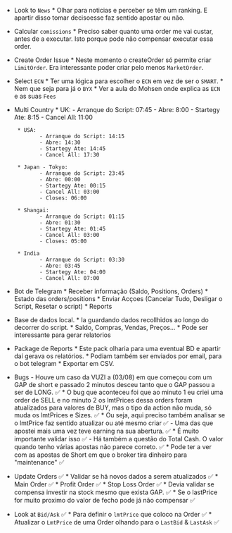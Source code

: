 - Look to `News`
       * Olhar para noticias e perceber se têm um ranking. E apartir disso tomar decisoesse faz sentido apostar ou não.

- Calcular `comissions`
       * Preciso saber quanto uma order me vai custar, antes de a executar. Isto porque pode não compensar executar essa order.

- Create Order Issue
       * Neste momento o createOrder só permite criar `LimitOrder`. Era interessante poder criar pelo menos `MarketOrder`.

- Select `ECN` 
       * Ter uma lógica para escolher o `ECN` em vez de ser o `SMART`. 
       * Nem que seja para já o `BYX`
       * Ver a aula do Mohsen onde explica as `ECN` e as suas `Fees`

- Multi Country
       * UK:
              - Arranque do Script: 07:45
              - Abre: 8:00
              - Startegy Ate: 8:15
              - Cancel All: 11:00

       * USA:
              - Arranque do Script: 14:15
              - Abre: 14:30
              - Startegy Ate: 14:45
              - Cancel All: 17:30

       * Japan - Tokyo:
              - Arranque do Script: 23:45
              - Abre: 00:00
              - Startegy Ate: 00:15
              - Cancel All: 03:00
              - Closes: 06:00

       * Shangai:
              - Arranque do Script: 01:15
              - Abre: 01:30
              - Startegy Ate: 01:45
              - Cancel All: 03:00
              - Closes: 05:00

       * India
              - Arranque do Script: 03:30
              - Abre: 03:45
              - Startegy Ate: 04:00
              - Cancel All: 07:00

- Bot de Telegram
       * Receber informação (Saldo, Positions, Orders)
              * Estado das orders/positions
       * Enviar Acçoes (Cancelar Tudo, Desligar o Script, Resetar o script)
       * Reports

- Base de dados local.
       * Ia guardando dados recollhidos ao longo do decorrer do script.
       * Saldo, Compras, Vendas, Preços...
       * Pode ser interessante para gerar relatorios

- Package de Reports
       * Este pack olharia para uma eventual BD e apartir daí gerava os relatórios.
       * Podiam também ser enviados por email, para o bot telegram
       * Exportar em CSV.

- Bugs
       - Houve um caso da VUZI a (03/08) em que começou com um GAP de short e passado 2 minutos desceu tanto que o GAP passou a ser de LONG. ✅
              * O bug que aconteceu foi que ao minuto 1 eu criei uma order de SELL e no minuto 2 os lmtPrices dessa orders foram atualizados para  valores de BUY, mas o tipo da action não muda, só muda os lmtPrices e Sizes. ✅
              * Ou seja, aqui preciso também analisar se o lmtPrice faz sentido atualizar ou até mesmo criar ✅
       - Uma das que apostei mais uma vez teve earning na sua abertura. ✅
              * É muito importante validar isso ✅
       - Há também a questão do Total Cash. O valor quando tenho várias apostas não parece correto. ✅
              * Pode ter a ver com as apostas de Short em que o broker tira dinheiro para "maintenance" ✅

- Update Orders ✅
       * Validar se há novos dados a serem atualizados ✅
              * Main Order ✅
              * Profit Order ✅
              * Stop Loss Order ✅
       * Devia validar se compensa investir na stock mesmo que exista GAP. ✅
              * Se o lastPrice for muito proximo do valor de fecho pode já não compensar ✅

- Look at `Bid/Ask` ✅
       * Para definir o `lmtPrice` que coloco na Order ✅
       * Atualizar o `LmtPrice` de uma Order olhando para o `LastBid` & `LastAsk` ✅